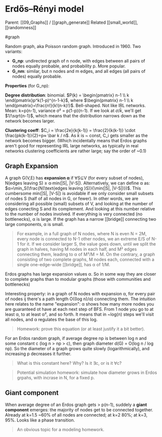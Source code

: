 # Erdős–Rényi model

Parent: [[09_Graphs]] / [[graph_generate]]
Related [[small_world]], [[randomness]]

#graph


Random graph, aka Poisson random graph. Introduced in 1960. Two variants:
* **G_np**: undirected graph of n node, with edges between all pairs of nodes equally probable, and probability p. More popular.
* **G_nm**: similar, but n nodes and m edges, and all edges (all pairs of nodes) equally probable.

**Properties** (for G_np):

**Degree distribution**: binomial. $P(k) = \begin{pmatrix} n-1 \\ k \end{pmatrix}p^k(1-p)^{n-1-k}$, where $\begin{pmatrix} n-1 \\ k \end{pmatrix}=\frac{n!}{k!(n-k)!}$. Bell-shaped. Not like IRL networks. Mean: k=p(n-1), variance σ² = p(1-p)(n-1). If we look at $σ/\bar k$, we'll get $1/\sqrt{n-1}$, which means that the distribution narrows down as the network becomes larger.

**Clustering coeff**: $C_i = \frac{2e}{k(k-1)} = \frac{2}{k(k-1)} \cdot \frac{pk(k-1)}{2}=p≈ \bar k / n$. As $\bar k$ is ~ const, C_i gets smaller as the network becomes bigger. (Which incidentally means that Erdos graphs aren't good for representing IRL large networks, as typically in real networks clustering coefficients are rather large; say the order of ~0.1)

## Graph Expansion

A graph G(V,E) has **expansion α** if ∀S⊆V (for every subset of nodes), N(edges leaving S) ≥ α∙min(|S|, |V-S|). Alternatively, we can define α as: $α=\min_S(\frac{N(\text{edges leaving }S)}{\min(|S|, |V-S|)})$. This cumbersome min(|S|, |V-S|) is avoidable if we only consider small subsets of nodes S (half of all nodes in G, or fewer). In other words, we are considering all possible (small) subsets of V, and looking at the number of edges conecting S and its complement. And looking at this number relative to the number of nodes involved.  If everything is very connected (no bottlenecks), α is large. If the graph has a narrow [[bridge]] connecting two large components, α is small.

> For example, in a full graph of N nodes, where N is even N = 2M, every node is connected to N-1 other nodes, we an extreme E/S of N-1 for it. If we consider larger S, the value goes down, until we split the graph in halves, having M nodes in each half, and M² edges connecting them, leading to α of M²/M = M. On the contrary, a graph consisting of two complete graphs, M nodes each, connected with a single one-edge-wide [[bridge]], has α of 1/M.

Erdos graphs has large expansion values α. So in some way they are closer to complete graphs than to modular graphs (those with communities and bottlenecks)

Interesting property: in a graph of N nodes with expansion α, for every pair of nodes ij there's a path length O((log n)/α) connecting them. The intuition here relates to the name "expansion": α shows how many more nodes you are guaranteed ot have at each next step of BFS. From 1 node you go to at least α, to at least α², and so forth. It means that in ~log(n) steps we'll visit all nodes, and α regulates the base of this log.

> Homework: prove this equation (or at least justify it a bit better).

For an Erdos random graph, if average degree np is between log n and some constant c (log n > np > c), then graph diameter d(G) = O(log n / log np). So the diameter of a graph grows quite slowly (logarithmically), and increasing p decreases it further.

> What is this constant here? Why? Is it ∃c, or is it ∀c?

> Potential simulation homework: simulate how diameter grows in Erdos grpahs, with incrase in N, for a fixed p.

## Giant component

When average degree of an Erdos graph gets > p(n-1), suddely a **giant component** emerges: the majority of nodes get to be connected together. Already at k=1.5 ~60% of all nodes are connected; at k=2 80%; at k=3, 95%. Looks like a phase transition.

> An obvious topic for a modeling homework.